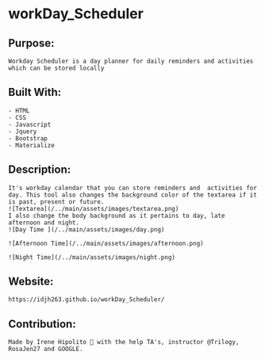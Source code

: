 # workDay_Scheduler

## Purpose:
    Workday Scheduler is a day planner for daily reminders and activities which can be stored locally 

## Built With:
    - HTML
    - CSS 
    - Javascript 
    - Jquery 
    - Bootstrap
    - Materialize

## Description: 

    It's workday calendar that you can store reminders and  activities for day. This tool also changes the background color of the textarea if it is past, present or future.
    ![Textarea](/../main/assets/images/textarea.png) 
    I also change the body background as it pertains to day, late afternoon and night.  
    ![Day Time ](/../main/assets/images/day.png) 

    ![Afternoon Time](/../main/assets/images/afternoon.png) 

    ![Night Time](/../main/assets/images/night.png) 

## Website:
    https://idjh263.github.io/workDay_Scheduler/
## Contribution: 
    Made by Irene Hipolito 🤪 with the help TA's, instructor @Trilogy, RosaJen27 and GOOGLE. 


